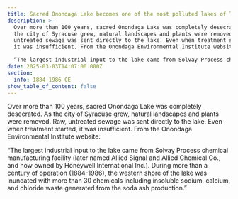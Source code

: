 ```yaml
---
title: Sacred Onondaga Lake becomes one of the most polluted lakes of Turtle Island
description: >-
  Over more than 100 years, sacred Onondaga Lake was completely desecrated. As
  the city of Syracuse grew, natural landscapes and plants were removed. Raw,
  untreated sewage was sent directly to the lake. Even when treatment started,
  it was insufficient. From the Onondaga Environmental Institute website: 

  “The largest industrial input to the lake came from Solvay Process chemical manufacturing facility (later named Allied Signal and Allied Chemical Co., and now owned by Honeywell International Inc.). During more than a century of operation (1884-1986), the western shore of the lake was inundated with more than 30 chemicals including insoluble sodium, calcium, and chloride waste generated from the soda ash production.”
date: 2025-03-03T14:07:00.000Z
section:
  info: 1884-1986 CE
show_table_of_content: false
---
```

Over more than 100 years, sacred Onondaga Lake was completely desecrated. As the city of Syracuse grew, natural landscapes and plants were removed. Raw, untreated sewage was sent directly to the lake. Even when treatment started, it was insufficient. From the Onondaga Environmental Institute website: 

“The largest industrial input to the lake came from Solvay Process chemical manufacturing facility (later named Allied Signal and Allied Chemical Co., and now owned by Honeywell International Inc.). During more than a century of operation (1884-1986), the western shore of the lake was inundated with more than 30 chemicals including insoluble sodium, calcium, and chloride waste generated from the soda ash production.”
